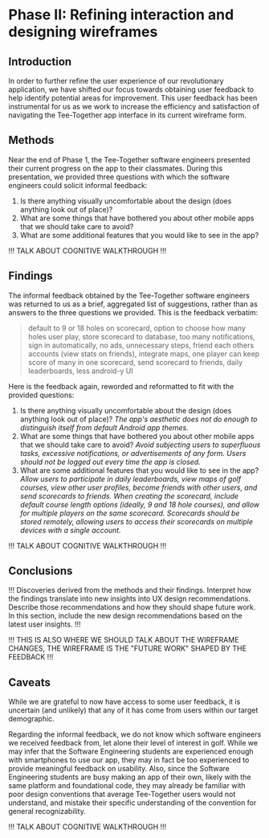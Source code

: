 # Phase II: Refining interaction and designing wireframes

## Introduction

In order to further refine the user experience of our revolutionary application, we have shifted our focus towards obtaining user feedback to help identify potential areas for improvement. This user feedback has been instrumental for us as we work to increase the efficiency and satisfaction of navigating the Tee-Together app interface in its current wireframe form.

## Methods

Near the end of Phase 1, the Tee-Together software engineers presented their current progress on the app to their classmates. During this presentation, we provided three questions with which the software engineers could solicit informal feedback:

 1. Is there anything visually uncomfortable about the design (does anything look out of place)?
 2. What are some things that have bothered you about other mobile apps that we should take care to avoid?
 3. What are some additional features that you would like to see in the app?

!!! TALK ABOUT COGNITIVE WALKTHROUGH !!!

## Findings

The informal feedback obtained by the Tee-Together software engineers was returned to us as a brief, aggregated list of suggestions, rather than as answers to the three questions we provided. This is the feedback verbatim:

> default to 9 or 18 holes on scorecard, option to choose how many holes user play, store scorecard to database, too many notifications, sign in automatically, no ads, unnecessary steps, friend each others accounts (view stats on friends), integrate maps, one player can keep score of many in one scorecard, send scorecard to friends, daily leaderboards, less android-y UI

Here is the feedback again, reworded and reformatted to fit with the provided questions:

 1. Is there anything visually uncomfortable about the design (does anything look out of place)?
    *The app's aesthetic does not do enough to distinguish itself from default Android app themes.*
 2. What are some things that have bothered you about other mobile apps that we should take care to avoid?
*Avoid subjecting users to superfluous tasks, excessive notifications, or advertisements of any form. Users should not be logged out every time the app is closed.* 
 3. What are some additional features that you would like to see in the app?
*Allow users to participate in daily leaderboards, view maps of golf courses, view other user profiles, become friends with other users, and send scorecards to friends. When creating the scorecard, include default course length options (ideally, 9 and 18 hole courses), and allow for multiple players on the same scorecard. Scorecards should be stored remotely, allowing users to access their scorecards on multiple devices with a single account.*

!!! TALK ABOUT COGNITIVE WALKTHROUGH !!!

## Conclusions

!!! Discoveries derived from the methods and their findings. Interpret how the findings translate into new insights into UX design recommendations. Describe those recommendations and how they should shape future work. In this section, include the new design recommendations based on the latest user insights. !!!

!!! THIS IS ALSO WHERE WE SHOULD TALK ABOUT THE WIREFRAME CHANGES, THE WIREFRAME IS THE "FUTURE WORK" SHAPED BY THE FEEDBACK !!!

## Caveats

While we are grateful to now have access to some user feedback, it is uncertain (and unlikely) that any of it has come from users within our target demographic.

Regarding the informal feedback, we do not know which software engineers we received feedback from, let alone their level of interest in golf. While we may infer that the Software Engineering students are experienced enough with smartphones to use our app, they may in fact be too experienced to provide meaningful feedback on usability. Also, since the Software Engineering students are busy making an app of their own, likely with the same platform and foundational code, they may already be familiar with poor design conventions that average Tee-Together users would not understand, and mistake their specific understanding of the convention for general recognizability.

!!! TALK ABOUT COGNITIVE WALKTHROUGH !!!
